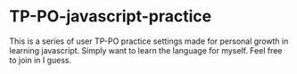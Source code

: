# TP-PO-javascript-practice

This is a series of user TP-PO practice settings made for personal growth in learning javascript. Simply want to learn the language for myself. Feel free to join in I guess.

